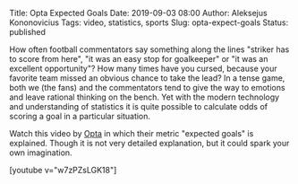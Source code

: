 Title: Opta Expected Goals
Date: 2019-09-03 08:00
Author: Aleksejus Kononovicius
Tags: video, statistics, sports
Slug: opta-expect-goals
Status: published

How often football commentators say something along the lines "striker has to
score from here", "it was an easy stop for goalkeeper" or "it was an excellent
opportunity"? How many times have you cursed, because your favorite team missed
an obvious chance to take the lead? In a tense game, both we (the fans) and the
commentators tend to give the way to emotions and leave rational thinking on the
bench. Yet with the modern technology and understanding of statistics it is
quite possible to calculate odds of scoring a goal in a particular situation.

Watch this video by [Opta](https://www.optasports.com/) in which their metric
"expected goals" is explained. Though it is not very detailed explanation, but
it could spark your own imagination.

[youtube v="w7zPZsLGK18"]

